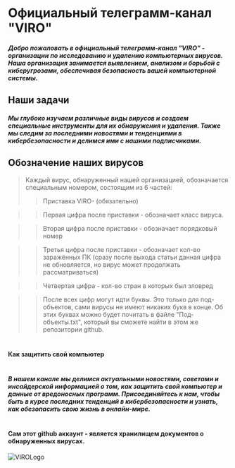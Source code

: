 # Официальный телеграмм-канал "VIRO"
##### Добро пожаловать в официальный телеграмм-канал **"VIRO"** - организации по исследованию и удалению компьютерных вирусов. Наша организация занимается выявлением, анализом и борьбой с киберугрозами, обеспечивая безопасность вашей компьютерной системы.

## Наши задачи
##### Мы глубоко изучаем различные виды вирусов и создаем специальные инструменты для их обнаружения и удаления. Также мы следим за последними новостями и тенденциями в кибербезопасности и делимся ими с нашими подписчиками.

## Обозначение наших вирусов
>Каждый вирус, обнаруженный нашей организацией, обозначается специальным номером, состоящим из 6 частей:
>
>> Приставка VIRO- (обязательно)

>> Первая цифра после приставки - обозначает класс вируса.

>> Вторая цифра после приставки - обозначает порядковый номер

>> Третья цифра после приставки - обозначает кол-во заражённых ПК (сразу после выхода статьи данная цифра не обновляется, но вирус может продолжать рассматриваться)

>> Четвертая цифра - кол-во стран в которых был зловред

>> После всех цифр могут идти буквы. Это только для под-объектов, сами вирусы не имеют никаких букв в конце. Об этих буквах можно будет почитать в файле "Под-объекты.txt", который вы сможете найти в этом же репозитории github.
#
#### Как защитить свой компьютер
#
##### В нашем канале мы делимся актуальными новостями, советами и инсайдерской информацией о том, как защитить свой компьютер и данные от вредоносных программ. Присоединяйтесь к нам, чтобы быть в курсе последних тенденций в кибербезопасности и узнать, как обезопасить свою жизнь в онлайн-мире.
#
#
#### Сам этот github аккаунт - является хранилищем документов о обнаруженных вирусах.

![VIROLogo](https://i.ibb.co/LdqkZkG/VIRO-LOGO.png)